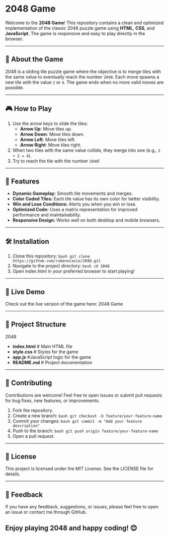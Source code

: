 # 2048 Game

Welcome to the **2048 Game**!
This repository contains a clean and optimized implementation of the classic 2048 puzzle game using **HTML**, **CSS**, and **JavaScript**. The game is responsive and easy to play directly in the browser.

---

## 🧩 About the Game

2048 is a sliding tile puzzle game where the objective is to merge tiles with the same value to eventually reach the number `2048`. Each move spawns a new tile with the value `2` or `4`. The game ends when no more valid moves are possible.

---

## 🎮 How to Play

1. Use the arrow keys to slide the tiles:
   - **Arrow Up**: Move tiles up.
   - **Arrow Down**: Move tiles down.
   - **Arrow Left**: Move tiles left.
   - **Arrow Right**: Move tiles right.
2. When two tiles with the same value collide, they merge into one (e.g., `2 + 2 = 4`).
3. Try to reach the tile with the number `2048`!

---

## 🚀 Features

- **Dynamic Gameplay:** Smooth tile movements and merges.
- **Color Coded Tiles:** Each tile value has its own color for better visibility.
- **Win and Lose Conditions:** Alerts you when you win or lose.
- **Optimized Code:** Uses a matrix representation for improved performance and maintainability.
- **Responsive Design:** Works well on both desktop and mobile browsers.

---

## 🛠️ Installation

1. Clone this repository:
   ```bash git clone https://github.com/rubenocasio/2048.git```
2. Navigate to the project directory:
    ```bash cd 2048```
3. Open index.html in your preferred browser to start playing!

---

## 🌟 Live Demo
Check out the live version of the game here: 2048 Game

---

## 📂 Project Structure
2048
- **index.html**         # Main HTML file
- **style.css**          # Styles for the game
- **app.js**             #JavaScript logic for the game
- **README.md**          # Project documentation

---

## 🤝 Contributing
Contributions are welcome! Feel free to open issues or submit pull requests for bug fixes, new features, or improvements.

1. Fork the repository.
2. Create a new branch:
    ```bash git checkout -b feature/your-feature-name```
3. Commit your changes:
   ```bash git commit -m "Add your feature description"```
4. Push to the branch:
   ```bash git push origin feature/your-feature-name```
5. Open a pull request.

---

## 📜 License
This project is licensed under the MIT License. See the LICENSE file for details.

---

## 💬 Feedback
If you have any feedback, suggestions, or issues, please feel free to open an issue or contact me through GitHub.

## Enjoy playing 2048 and happy coding! 😊
